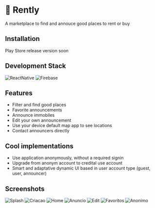 
# 🏡 Rently

A marketplace to find and annouce good places to rent or buy 


## Installation
Play Store release version soon

## Development Stack

![ReactNative](https://img.shields.io/static/v1?label=APP&message=React-Native&color=61DAFB&style=for-the-badge&logo=react)
![Firebase](https://img.shields.io/static/v1?label=Backend&message=Firebase&color=ffc400&style=for-the-badge&logo=firebase)


## Features

- Filter and find good places
- Favorite announcements
- Announce immobiles
- Edit your own announcement
- Use your device default map app to see locations
- Contact announcers directly 

## Cool implementations

- Use application anonymously, without a required signin
- Upgrade from anonym account to credital use account
- Smart and adaptative dynamic UI based in user account type (guest, user, announcer)


## Screenshots

![Splash](https://i.imgur.com/u1I15oV.png)
![Criacao](https://i.imgur.com/YybIRsa.png)
![Home](https://i.imgur.com/ci0oRMr.png)
![Anuncio](https://i.imgur.com/FgNdMGP.png)
![Edit](https://i.imgur.com/NLOQZyD.png)
![Favoritos](https://i.imgur.com/vLT9sSP.png)
![Anonimo](https://i.imgur.com/3lkYJKg.png)
    
